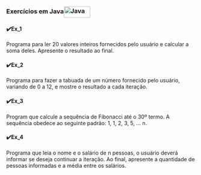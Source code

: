 <div>
  <h3 align="start">Exercícios em Java<img  align="center" alt="Java" height="30" width="70" src="https://cdn.jsdelivr.net/gh/devicons/devicon/icons/java/java-original.svg" />
  </h3>
  <h4>✔️Ex_1</h4>
  <p>Programa para ler 20 valores inteiros fornecidos pelo usuário e calcular a soma deles. Apresente o resultado ao final.</p>
  <h4>✔️Ex_2</h4>
  <p>Programa para fazer a tabuada de um número fornecido pelo usuário, variando de 0 a 12, e mostre o resultado a cada iteração.</p>
  <h4>✔️Ex_3</h4>
  <p>Program que calcule a sequência de Fibonacci até o 30º termo. A sequência obedece ao seguinte padrão: 1, 1, 2, 3, 5, ... n.</p>
  <h4>✔️Ex_4</h4>
  <p>Programa que leia o nome e o salário de n pessoas, o usuário deverá informar se deseja continuar a iteração. Ao final, apresente a quantidade de pessoas informadas e a média entre os salários.</p>
</div>
